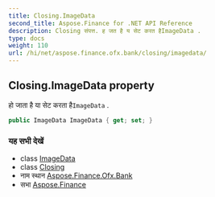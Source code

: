 ```yaml
---
title: Closing.ImageData
second_title: Aspose.Finance for .NET API Reference
description: Closing संपत्त. ह जत है य सेट करत हैImageData .
type: docs
weight: 110
url: /hi/net/aspose.finance.ofx.bank/closing/imagedata/
---
```

## Closing.ImageData property

हो जाता है या सेट करता है`ImageData` .

```csharp
public ImageData ImageData { get; set; }
```

### यह सभी देखें

* class [ImageData](../../../aspose.finance.ofx/imagedata/)
* class [Closing](../)
* नाम स्थान [Aspose.Finance.Ofx.Bank](../../closing/)
* सभा [Aspose.Finance](../../../)


